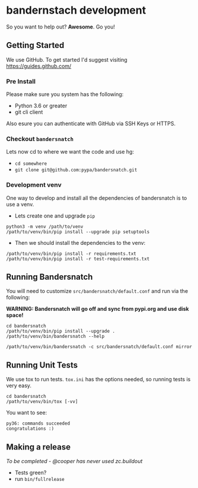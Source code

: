 # bandernstach development

So you want to help out? **Awesome**. Go you!

## Getting Started

We use GitHub. To get started I'd suggest visiting https://guides.github.com/

### Pre Install
Please make sure you system has the following:

- Python 3.6 or greater
- git cli client

Also esure you can authenticate with GitHub via SSH Keys or HTTPS.

### Checkout `bandersnatch`

Lets now cd to where we want the code and use hg:

- `cd somewhere`
- `git clone git@github.com:pypa/bandersnatch.git`

### Development venv

One way to develop and install all the dependencies of bandersnatch is to use a venv.

- Lets create one and upgrade `pip`

```
python3 -m venv /path/to/venv
/path/to/venv/bin/pip install --upgrade pip setuptools
```

- Then we should install the dependencies to the venv:

```
/path/to/venv/bin/pip install -r requirements.txt
/path/to/venv/bin/pip install -r test-requirements.txt
```

## Running Bandersnatch

You will need to customize `src/bandersnatch/default.conf` and run via the following:

**WARNING: Bandersnatch will go off and sync from pypi.org and use disk space!**

```
cd bandersnatch
/path/to/venv/bin/pip install --upgrade .
/path/to/venv/bin/bandersnatch --help

/path/to/venv/bin/bandersnatch -c src/bandersnatch/default.conf mirror
```

## Running Unit Tests

We use tox to run tests. `tox.ini` has the options needed, so running tests is very easy.

```
cd bandersnatch
/path/to/venv/bin/tox [-vv]
```

You want to see:
```
py36: commands succeeded
congratulations :)
```


## Making a release

*To be completed - @cooper has never used zc.buildout*

* Tests green?
* run `bin/fullrelease`
